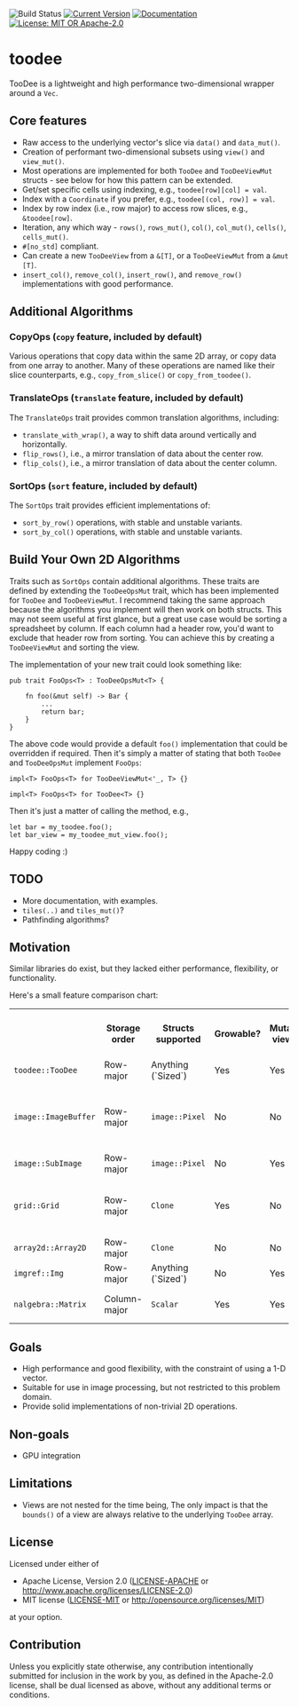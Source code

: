 ![Build Status](https://github.com/antonmarsden/toodee/workflows/Test/badge.svg)
[![Current Version](https://img.shields.io/crates/v/toodee.svg)](https://crates.io/crates/toodee)
[![Documentation](https://docs.rs/toodee/badge.svg)](https://docs.rs/toodee)
[![License: MIT OR Apache-2.0](https://img.shields.io/crates/l/toodee.svg)](#license)

# toodee

TooDee is a lightweight and high performance two-dimensional wrapper around a `Vec`.

## Core features

- Raw access to the underlying vector's slice via `data()` and `data_mut()`.
- Creation of performant two-dimensional subsets using `view()` and `view_mut()`.
- Most operations are implemented for both `TooDee` and `TooDeeViewMut` structs - see below for how this pattern can be extended.
- Get/set specific cells using indexing, e.g., `toodee[row][col] = val`.
- Index with a `Coordinate` if you prefer, e.g., `toodee[(col, row)] = val`.
- Index by row index (i.e., row major) to access row slices, e.g., `&toodee[row]`.
- Iteration, any which way - `rows()`, `rows_mut()`, `col()`, `col_mut()`, `cells()`, `cells_mut()`.
- `#[no_std]` compliant.
- Can create a new `TooDeeView`  from a `&[T]`, or a `TooDeeViewMut`  from  a `&mut [T]`.
- `insert_col()`, `remove_col()`, `insert_row()`, and `remove_row()` implementations with good performance.

## Additional Algorithms

### CopyOps (`copy` feature, included by default)

Various operations that copy data within the same 2D array, or copy data from one array to another. Many of these
operations are named like their slice counterparts, e.g., `copy_from_slice()` or `copy_from_toodee()`.

### TranslateOps (`translate` feature, included by default)

The `TranslateOps` trait provides common translation algorithms, including:
- `translate_with_wrap()`, a way to shift data around vertically and horizontally.
- `flip_rows()`, i.e., a mirror translation of data about the center row.
- `flip_cols()`, i.e., a mirror translation of data about the center column.

### SortOps (`sort` feature, included by default)

The `SortOps` trait provides efficient implementations of:
- `sort_by_row()` operations, with stable and unstable variants.
- `sort_by_col()` operations, with stable and unstable variants.

## Build Your Own 2D Algorithms

Traits such as `SortOps` contain additional algorithms. These traits are defined by extending
the `TooDeeOpsMut` trait, which has been implemented for `TooDee` and `TooDeeViewMut`. I recommend
taking the same approach because the algorithms you implement will then work on both structs. This may not seem
useful at first glance, but a great use case would be sorting a spreadsheet by column. If each column
had a header row, you'd want to exclude that header row from sorting. You can achieve this by creating
a `TooDeeViewMut` and sorting the view.

The implementation of your new trait could look something like:

```
pub trait FooOps<T> : TooDeeOpsMut<T> {

    fn foo(&mut self) -> Bar {
        ...
        return bar;
    }
}
```

The above code would provide a default `foo()` implementation that could be overridden if required. Then it's
simply a matter of stating that both `TooDee` and `TooDeeOpsMut` implement `FooOps`:

```
impl<T> FooOps<T> for TooDeeViewMut<'_, T> {}

impl<T> FooOps<T> for TooDee<T> {}
```

Then it's just a matter of calling the method, e.g.,

```
let bar = my_toodee.foo();
let bar_view = my_toodee_mut_view.foo();
```

Happy coding :)

## TODO

- More documentation, with examples.
- `tiles(..)` and `tiles_mut()`?
- Pathfinding algorithms?

## Motivation

Similar libraries do exist, but they lacked either performance, flexibility, or functionality. 

Here's a small feature comparison chart:

<table>
  <tr><th></th><th>Storage order</th><th>Structs supported</th><th>Growable?</th><th>Mutable views?</th><th>Raw data access?</th><th>Iterate over row slices?</th><th>Notes</th></tr>
  <tr><td><code>toodee::TooDee</code></td><td>Row-major</td><td>Anything (`Sized`)</td><td>Yes</td><td>Yes</td><td>Yes</td><td>Yes</td><td></td></tr>
  <tr><td><code>image::ImageBuffer</code></td><td>Row-major</td><td><code>image::Pixel</code></td><td>No</td><td>No</td><td>Yes</td><td>No</td><td>Good for image processing - see the <code>imageproc</code> crate.</tr>
  <tr><td><code>image::SubImage</code></td><td>Row-major</td><td><code>image::Pixel</code></td><td>No</td><td>Yes</td><td>No</td><td>No</td><td></td></tr>
  <tr><td><code>grid::Grid</code></td><td>Row-major</td><td><code>Clone</code></td><td>Yes</td><td>No</td><td>Yes</td><td>No</td><td>Similar to <code>TooDee</code>, but not as functionally rich.</td></tr>
  <tr><td><code>array2d::Array2D</code></td><td>Row-major</td><td><code>Clone</code></td><td>No</td><td>No</td><td>No</td><td>No</td><td></td></tr>
  <tr><td><code>imgref::Img</code></td><td>Row-major</td><td>Anything (`Sized`)</td><td>No</td><td>Yes</td><td>Yes</td><td>No</td><td></td></tr>
  <tr><td><code>nalgebra::Matrix</code></td><td>Column-major</td><td><code>Scalar</code></td><td>Yes</td><td>Yes</td><td>Yes</td><td>No</td><td>Use this for vector/matrix math.</td></tr>
</table>

## Goals
 
- High performance and good flexibility, with the constraint of using a 1-D vector.
- Suitable for use in image processing, but not restricted to this problem domain.
- Provide solid implementations of non-trivial 2D operations.

## Non-goals
 
- GPU integration

## Limitations

- Views are not nested for the time being, The only impact is that the `bounds()` of a view
  are always relative to the underlying `TooDee` array.

## License

Licensed under either of

 * Apache License, Version 2.0
   ([LICENSE-APACHE](LICENSE-APACHE) or http://www.apache.org/licenses/LICENSE-2.0)
 * MIT license
   ([LICENSE-MIT](LICENSE-MIT) or http://opensource.org/licenses/MIT)

at your option.

## Contribution

Unless you explicitly state otherwise, any contribution intentionally submitted
for inclusion in the work by you, as defined in the Apache-2.0 license, shall be
dual licensed as above, without any additional terms or conditions.
